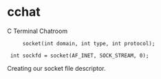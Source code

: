 # cchat
C Terminal Chatroom



         socket(int domain, int type, int protocol);

	 int sockfd = socket(AF_INET, SOCK_STREAM, 0);
  
Creating our socket file descriptor. 
  
